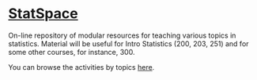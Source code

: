 # [StatSpace](https://statspace.elearning.ubc.ca/)
On-line repository of modular resources for teaching various topics in statistics.
Material will be useful for Intro Statistics (200, 203, 251) and for some other courses, for instance, 300.

You can browse the activities by topics [here](https://statspace.elearning.ubc.ca/simple-search). 

